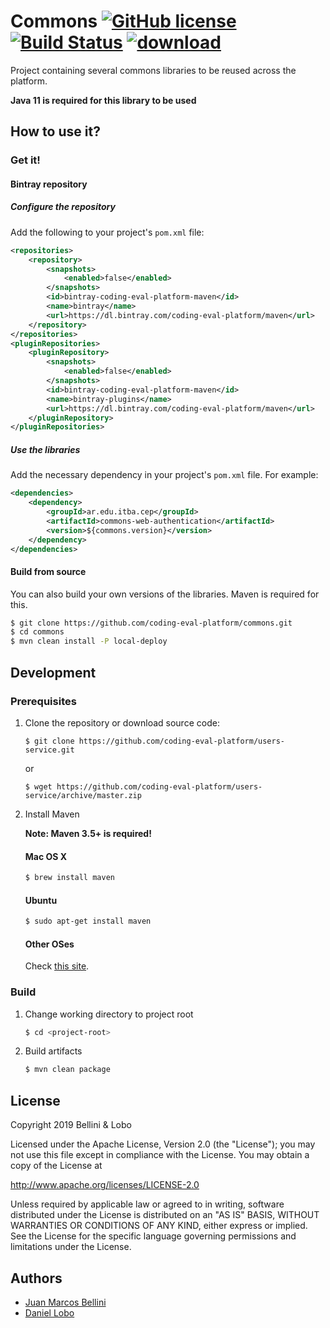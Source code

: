# Commons [![GitHub license](https://img.shields.io/badge/license-Apache%20License%202.0-blue.svg?style=flat)](http://www.apache.org/licenses/LICENSE-2.0) [![Build Status](https://travis-ci.org/coding-eval-platform/commons.svg?branch=master)](https://travis-ci.org/coding-eval-platform/commons) [![download](https://api.bintray.com/packages/coding-eval-platform/maven/commons/images/download.svg)](https://bintray.com/coding-eval-platform/maven/commons/_latestVersion)

Project containing several commons libraries to be reused across the platform.

**Java 11 is required for this library to be used**

## How to use it?

### Get it!

#### Bintray repository

##### Configure the repository

Add the following to your project's `pom.xml` file:

```xml
<repositories>
    <repository>
        <snapshots>
            <enabled>false</enabled>
        </snapshots>
        <id>bintray-coding-eval-platform-maven</id>
        <name>bintray</name>
        <url>https://dl.bintray.com/coding-eval-platform/maven</url>
    </repository>
</repositories>
<pluginRepositories>
    <pluginRepository>
        <snapshots>
            <enabled>false</enabled>
        </snapshots>
        <id>bintray-coding-eval-platform-maven</id>
        <name>bintray-plugins</name>
        <url>https://dl.bintray.com/coding-eval-platform/maven</url>
    </pluginRepository>
</pluginRepositories>
```

##### Use the libraries

Add the necessary dependency in your project's `pom.xml` file. For example:

```xml
<dependencies>
	<dependency>
		<groupId>ar.edu.itba.cep</groupId>
	   	<artifactId>commons-web-authentication</artifactId>
	    <version>${commons.version}</version>
	</dependency>
</dependencies>
```

#### Build from source

You can also build your own versions of the libraries. Maven is required for this.


```bash
$ git clone https://github.com/coding-eval-platform/commons.git
$ cd commons
$ mvn clean install -P local-deploy
```


## Development

### Prerequisites


1. Clone the repository or download source code:

	```
	$ git clone https://github.com/coding-eval-platform/users-service.git
	```
	or

	```
	$ wget https://github.com/coding-eval-platform/users-service/archive/master.zip
	```

2. Install Maven

	**Note: Maven 3.5+ is required!**
	
	#### Mac OS X
	
	```bash
	$ brew install maven
	```

	#### Ubuntu
	```bash
	$ sudo apt-get install maven
	```

	#### Other OSes
	Check [this site](https://maven.apache.org/install.html).
	

### Build

1. Change working directory to project root

	```bash
	$ cd <project-root>
	```


2. Build artifacts

	```bash
	$ mvn clean package
	```

## License

Copyright 2019 Bellini & Lobo

Licensed under the Apache License, Version 2.0 (the "License"); you may not use this file except in compliance with the License. You may obtain a copy of the License at

http://www.apache.org/licenses/LICENSE-2.0

Unless required by applicable law or agreed to in writing, software distributed under the License is distributed on an "AS IS" BASIS, WITHOUT WARRANTIES OR CONDITIONS OF ANY KIND, either express or implied. See the License for the specific language governing permissions and limitations under the License.

## Authors

- [Juan Marcos Bellini](https://github.com/juanmbellini)
- [Daniel Lobo](https://github.com/lobo)

